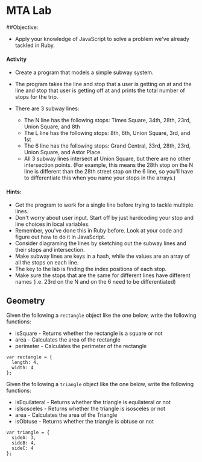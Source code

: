 # MTA Lab

##Objective:
* Apply your knowledge of JavaScript to solve a problem we've already tackled in Ruby.

#### Activity
* Create a program that models a simple subway system.

* The program takes the line and stop that a user is getting on at and the line
and stop that user is getting off at and prints the total number of stops for the trip.
* There are 3 subway lines:
  * The N line has the following stops: Times Square, 34th, 28th, 23rd, Union Square, and 8th
  * The L line has the following stops: 8th, 6th, Union Square, 3rd, and 1st
  * The 6 line has the following stops: Grand Central, 33rd, 28th, 23rd, Union Square, and Astor Place.
  * All 3 subway lines intersect at Union Square, but there are no other intersection points. (For example, this means the 28th stop on the N line is different than the 28th street stop on the 6 line, so you'll have to differentiate this when you name your stops in the arrays.)


#### Hints:
* Get the program to work for a single line before trying to tackle multiple lines.
* Don't worry about user input. Start off by just hardcoding your stop and line choices in local variables.
* Remember, you've done this in Ruby before. Look at your code and figure out how to do it in JavaScript.
* Consider diagraming the lines by sketching out the subway lines and their stops and intersection.
* Make subway lines are keys in a hash, while the values are an array of all the stops on each line.
* The key to the lab is finding the index positions of each stop.
* Make sure the stops that are the same for different lines have different names (i.e. 23rd on the N and on the 6 need to be differentiated)


## Geometry

Given the following a `rectangle` object like the one below, write the following functions:

* isSquare - Returns whether the rectangle is a square or not
* area - Calculates the area of the rectangle
* perimeter - Calculates the perimeter of the rectangle

```
var rectangle = {
  length: 4,
  width: 4
};
```

Given the following a `triangle` object like the one below, write the following functions:

* isEquilateral - Returns whether the triangle is equilateral or not
* isIsosceles - Returns whether the triangle is isosceles or not
* area - Calculates the area of the Triangle
* isObtuse - Returns whether the triangle is obtuse or not

```
var triangle = {
  sideA: 3,
  sideB: 4,
  sideC: 4
};
```